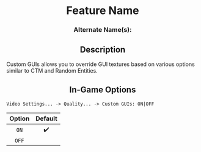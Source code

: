 
<div align="center">
    <h1>Feature Name</h1>
    <h3>Alternate Name(s): </h3>
</div>

<div align="center">
    <h2>Description</h2>
</div>

Custom GUIs allows you to override GUI textures based on various options similar to CTM and Random Entities.

<div align="center">
    <h2>In-Game Options</h2>
</div>

```
Video Settings... -> Quality... -> Custom GUIs: ON|OFF
```

| Option | Default |
| :---: | :---: |
| `ON` | ✔️ |
| `OFF` |  |
